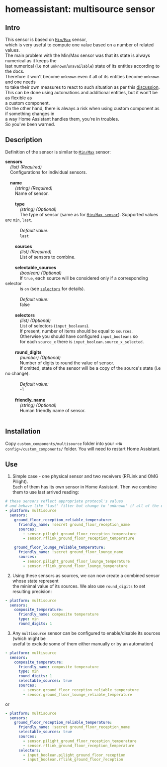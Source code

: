 # homeassistant: multisource sensor  

## Intro  
This sensor is based on [`Min/Max`](https://www.home-assistant.io/integrations/min_max/) sensor,  
which is very useful to compute one value based on a number of related values.  
The main problem with the Min/Max sensor was that its state is always numerical as it keeps the  
last numerical (i.e not `unknown`/`unavailable`) state of its entities according to the docs.  
Therefore it won't become `unknown` even if all of its entities become `unknown` and one needs  
to take their own measures to react to such situation as per this [discussion](https://github.com/home-assistant/home-assistant/pull/29863#issuecomment-566447859).  
This can be done using automations and additional entities, but it won't be as flexible as  
a custom component.  
On the other hand, there is always a risk when using custom component as if something changes in  
a way Home Assistant handles them, you're in troubles.  
So you've been warned.

## Description  
Definition of the sensor is similar to [`Min/Max`](https://www.home-assistant.io/integrations/min_max/) sensor:

<a id="sensors"></a>
**sensors**  
&nbsp;&nbsp;&nbsp; _(list) (Required)_  
&nbsp;&nbsp;&nbsp; Configurations for individual sensors.  
&nbsp;  
<a id="sensors-name"></a>
&nbsp;&nbsp;&nbsp; **name**  
&nbsp;&nbsp;&nbsp; &nbsp;&nbsp;&nbsp; _(string) (Required)_  
&nbsp;&nbsp;&nbsp; &nbsp;&nbsp;&nbsp; Name of sensor.  
&nbsp;  
<a id="sensors-name-type"></a>
&nbsp;&nbsp;&nbsp; &nbsp;&nbsp;&nbsp; **type**  
&nbsp;&nbsp;&nbsp; &nbsp;&nbsp;&nbsp; &nbsp;&nbsp;&nbsp; _(string) (Optional)_  
&nbsp;&nbsp;&nbsp; &nbsp;&nbsp;&nbsp; &nbsp;&nbsp;&nbsp; The type of sensor (same as for [`Min/Max sensor`](https://www.home-assistant.io/integrations/min_max/#type)). Supported values are `min`, `last`.  
&nbsp;  
&nbsp;&nbsp;&nbsp; &nbsp;&nbsp;&nbsp; &nbsp;&nbsp;&nbsp; _Default value:_  
&nbsp;&nbsp;&nbsp; &nbsp;&nbsp;&nbsp; &nbsp;&nbsp;&nbsp; `last`  
&nbsp;  
<a id="sensors-name-sources"></a>
&nbsp;&nbsp;&nbsp; &nbsp;&nbsp;&nbsp; **sources**  
&nbsp;&nbsp;&nbsp; &nbsp;&nbsp;&nbsp; &nbsp;&nbsp;&nbsp; _(list) (Required)_  
&nbsp;&nbsp;&nbsp; &nbsp;&nbsp;&nbsp; &nbsp;&nbsp;&nbsp; List of sensors to combine.  
&nbsp;  
<a id="sensors-name-selectable_sources"></a>
&nbsp;&nbsp;&nbsp; &nbsp;&nbsp;&nbsp; **selectable_sources**  
&nbsp;&nbsp;&nbsp; &nbsp;&nbsp;&nbsp; &nbsp;&nbsp;&nbsp; _(boolean) (Optional)_  
&nbsp;&nbsp;&nbsp; &nbsp;&nbsp;&nbsp; &nbsp;&nbsp;&nbsp; If `true`, each source will be considered only if a corresponding selector  
&nbsp;&nbsp;&nbsp; &nbsp;&nbsp;&nbsp; &nbsp;&nbsp;&nbsp; is `on` (see [`selectors`](#sensors-name-selectors) for details).  
&nbsp;  
&nbsp;&nbsp;&nbsp; &nbsp;&nbsp;&nbsp; &nbsp;&nbsp;&nbsp; _Default value:_  
&nbsp;&nbsp;&nbsp; &nbsp;&nbsp;&nbsp; &nbsp;&nbsp;&nbsp; false  
&nbsp;  
<a id="sensors-name-selectors"></a>
&nbsp;&nbsp;&nbsp; &nbsp;&nbsp;&nbsp; **selectors**  
&nbsp;&nbsp;&nbsp; &nbsp;&nbsp;&nbsp; &nbsp;&nbsp;&nbsp; _(list) (Optional)_  
&nbsp;&nbsp;&nbsp; &nbsp;&nbsp;&nbsp; &nbsp;&nbsp;&nbsp; List of selectors (`input_booleans`).  
&nbsp;&nbsp;&nbsp; &nbsp;&nbsp;&nbsp; &nbsp;&nbsp;&nbsp; If present, number of items should be equal to `sources`.  
&nbsp;&nbsp;&nbsp; &nbsp;&nbsp;&nbsp; &nbsp;&nbsp;&nbsp; Otherwise you should have configured `input_booleans` so  
&nbsp;&nbsp;&nbsp; &nbsp;&nbsp;&nbsp; &nbsp;&nbsp;&nbsp; for each `source_x` there is `input_boolean.source_x_selected`.  
&nbsp;  
<a id="sensors-name-round_digits"></a>
&nbsp;&nbsp;&nbsp; &nbsp;&nbsp;&nbsp; **round_digits**  
&nbsp;&nbsp;&nbsp; &nbsp;&nbsp;&nbsp; &nbsp;&nbsp;&nbsp; _(number) (Optional)_  
&nbsp;&nbsp;&nbsp; &nbsp;&nbsp;&nbsp; &nbsp;&nbsp;&nbsp; Number of digits to round the value of sensor.  
&nbsp;&nbsp;&nbsp; &nbsp;&nbsp;&nbsp; &nbsp;&nbsp;&nbsp; If omitted, state of the sensor will be a copy of the source's state (i.e no change).  
&nbsp;  
&nbsp;&nbsp;&nbsp; &nbsp;&nbsp;&nbsp; &nbsp;&nbsp;&nbsp; _Default value:_  
&nbsp;&nbsp;&nbsp; &nbsp;&nbsp;&nbsp; &nbsp;&nbsp;&nbsp; -1  
&nbsp;  
<a id="sensors-name-friendly_name"></a>
&nbsp;&nbsp;&nbsp; &nbsp;&nbsp;&nbsp; **friendly_name**  
&nbsp;&nbsp;&nbsp; &nbsp;&nbsp;&nbsp; &nbsp;&nbsp;&nbsp; _(string) (Optional)_  
&nbsp;&nbsp;&nbsp; &nbsp;&nbsp;&nbsp; &nbsp;&nbsp;&nbsp; Human friendly name of sensor.  
&nbsp;  

## Installation  
Copy `custom_components/multisource` folder into your `<HA config>/custom_components/` folder.
You will need to restart Home Assistant.

## Use  
1. Simple case - one physical sensor and two receivers (RFLink and OMG Pilight).  
Each of them has its own sensor in Home Assistant. Then we combine them to use last arrived reading:   
```yaml
# these sensors reflect appropriate protocol's values
# and behave like 'last' filter but change to 'unknown' if all of the entity_id are unknown
- platform: multisource
  sensors:
    ground_floor_reception_reliable_temperature:
      friendly_name: !secret ground_floor_reception_name
      sources:
        - sensor.pilight_ground_floor_reception_temperature
        - sensor.rflink_ground_floor_reception_temperature

    ground_floor_lounge_reliable_temperature:
      friendly_name: !secret ground_floor_lounge_name
      sources:
        - sensor.pilight_ground_floor_lounge_temperature
        - sensor.rflink_ground_floor_lounge_temperature
```

2. Using these sensors as sources, we can now create a combined sensor whose state represent  
the minimal value of its sources. We also use `round_digits` to set resulting precision:  
```yaml
- platform: multisource
  sensors:
    composite_temperature:
      friendly_name: composite temperature
      type: min
      round_digits: 1
```

3. Any `multisource` sensor can be configured to enable/disable its sources (which might be  
useful to exclude some of them either manually or by an automation)  
```yaml
- platform: multisource
  sensors:
    composite_temperature:
      friendly_name: composite temperature
      type: min
      round_digits: 1
      selectable_sources: true
      sources:
        - sensor.ground_floor_reception_reliable_temperature
        - sensor.ground_floor_lounge_reliable_temperature
```
or
```yaml
- platform: multisource
  sensors:
    ground_floor_reception_reliable_temperature:
      friendly_name: !secret ground_floor_reception_name
      selectable_sources: true
      sources:
        - sensor.pilight_ground_floor_reception_temperature
        - sensor.rflink_ground_floor_reception_temperature
      selectors:
        - input_boolean.pilight_ground_floor_reception
        - input_boolean.rflink_ground_floor_reception
```
